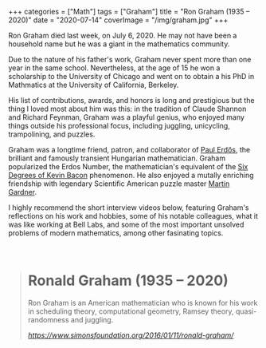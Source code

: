 +++
categories = ["Math"]
tags = ["Graham"]
title = "Ron Graham (1935 – 2020)"
date = "2020-07-14"
coverImage = "/img/graham.jpg"
+++

Ron Graham died last week, on July 6, 2020. He may not have been a household name but he was a giant in the mathematics community. 

<!--more-->

Due to the nature of his father's work, Graham never spent more than one year in the same school. Nevertheless, at the age of 15 he won a scholarship to the University of Chicago and went on to obtain a his PhD in Mathmatics at the University of California, Berkeley.

His list of contributions, awards, and honors is long and prestigious but the thing I loved most about him was this: in the tradition of Claude Shannon and Richard Feynman, Graham was a playful genius, who enjoyed many things outside his professional focus, including juggling, unicycling, trampolining, and puzzles. 

Graham was a longtime friend, patron, and collaborator of
<a target="_blank" href="https://en.wikipedia.org/wiki/Paul_Erd%C5%91s">Paul Erdős</a>, the brilliant and famously transient Hungarian mathematician. Graham popularized the Erdos Number, the mathematician's equivalent of the <a target="blank" href="https://en.wikipedia.org/wiki/Six_Degrees_of_Kevin_Bacon">Six Degrees of Kevin Bacon</a> phenomenon. He also enjoyed a mutally enriching friendship with legendary Scientific American puzzle master <a href="https://en.wikipedia.org/wiki/Martin_Gardner" target="_blank">Martin Gardner</a>.

I highly recommend the short interview videos below, featuring Graham's reflections on his work and hobbies, some of his notable colleagues, what it was like working at Bell Labs, and some of the most important unsolved problems of modern mathematics, among other fasinating topics.

<br>

<blockquote class="quoteback" darkmode="" data-title="Ronald%20Graham%20(1935%20%E2%80%93%202020)" data-author="" cite="https://www.simonsfoundation.org/2016/01/11/ronald-graham/">
<h1 class="o-page-header__title">Ronald Graham (1935 – 2020)</h1>
          <p>Ron Graham is an American mathematician who is known for his work in scheduling theory, computational geometry, Ramsey theory, quasi-randomness and juggling.</p>
<footer><cite> <a href="https://www.simonsfoundation.org/2016/01/11/ronald-graham/">https://www.simonsfoundation.org/2016/01/11/ronald-graham/</a></cite></footer>
</blockquote><script note="" src="https://cdn.jsdelivr.net/gh/Blogger-Peer-Review/quotebacks@1/quoteback.js"></script>

